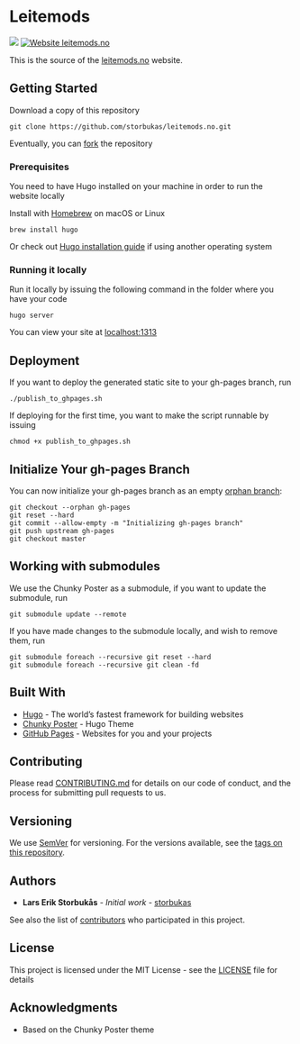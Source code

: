 # Leitemods

![](https://github.com/storbukas/leitemods.no/workflows/GithubPages/badge.svg)
[![Website leitemods.no](https://img.shields.io/website-up-down-green-red/http/leitemods.no.svg)](https://leitemods.no/)

This is the source of the [leitemods.no](https://leitemods.no/) website.

## Getting Started

Download a copy of this repository

```
git clone https://github.com/storbukas/leitemods.no.git
```

Eventually, you can [fork](https://help.github.com/en/github/getting-started-with-github/fork-a-repo) the repository

### Prerequisites

You need to have Hugo installed on your machine in order to run the website locally

Install with [Homebrew](https://brew.sh/) on macOS or Linux

```
brew install hugo
```

Or check out [Hugo installation guide](https://gohugo.io/getting-started/installing/) if using another operating system

### Running it locally

Run it locally by issuing the following command in the folder where you have your code

```
hugo server
```

You can view your site at [localhost:1313](http://localhost:1313/)

## Deployment

If you want to deploy the generated static site to your gh-pages branch, run

```
./publish_to_ghpages.sh
```

If deploying for the first time, you want to make the script runnable by issuing

```
chmod +x publish_to_ghpages.sh
```

## Initialize Your gh-pages Branch

You can now initialize your gh-pages branch as an empty [orphan branch](https://git-scm.com/docs/git-checkout/#git-checkout---orphanltnewbranchgt):

```
git checkout --orphan gh-pages
git reset --hard
git commit --allow-empty -m "Initializing gh-pages branch"
git push upstream gh-pages
git checkout master
```

## Working with submodules

We use the Chunky Poster as a submodule, if you want to update the submodule, run

```
git submodule update --remote
```

If you have made changes to the submodule locally, and wish to remove them, run

```
git submodule foreach --recursive git reset --hard
git submodule foreach --recursive git clean -fd
```

## Built With

* [Hugo](https://gohugo.io/) - The world’s fastest framework for building websites
* [Chunky Poster](https://github.com/storbukas/hugo-theme-chunky-poster) - Hugo Theme
* [GitHub Pages](https://pages.github.com/) - Websites for you and your projects

## Contributing

Please read [CONTRIBUTING.md](https://gist.github.com/storbukas/8cbe5783cb53d5e7adede003f246c2df) for details on our code of conduct, and the process for submitting pull requests to us.

## Versioning

We use [SemVer](http://semver.org/) for versioning. For the versions available, see the [tags on this repository](https://github.com/storbukas/leitemods.no/tags).

## Authors

* **Lars Erik Storbukås** - *Initial work* - [storbukas](https://github.com/storbukas)

See also the list of [contributors](https://github.com/storbukas/leitemods.no/contributors) who participated in this project.

## License

This project is licensed under the MIT License - see the [LICENSE](LICENSE) file for details

## Acknowledgments

* Based on the Chunky Poster theme
